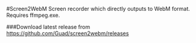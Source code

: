 #Screen2WebM
Screen recorder which directly outputs to WebM format. Requires ffmpeg.exe.


###Download latest release from https://github.com/Guad/screen2webm/releases
